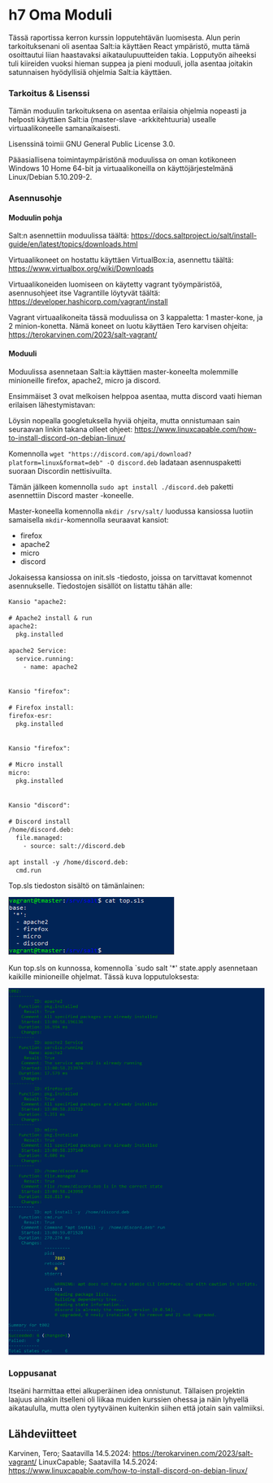 # h7 Oma Moduli

Tässä raportissa kerron kurssin lopputehtävän luomisesta. Alun perin tarkoituksenani oli asentaa Salt:ia käyttäen React ympäristö, mutta tämä osoittautui liian haastavaksi aikataulupuutteiden takia. Lopputyön aiheeksi tuli kiireiden vuoksi hieman suppea ja pieni moduuli, jolla asentaa joitakin satunnaisen hyödyllisiä ohjelmia  Salt:ia käyttäen.  



### Tarkoitus & Lisenssi

Tämän moduulin tarkoituksena on asentaa erilaisia ohjelmia nopeasti ja helposti käyttäen Salt:ia (master-slave -arkkitehtuuria) usealle virtuaalikoneelle samanaikaisesti.


Lisenssinä toimii GNU General Public License 3.0.


Pääasiallisena toimintaympäristönä moduulissa on oman kotikoneen Windows 10 Home 64-bit ja virtuaalikoneilla on  käyttöjärjestelmänä Linux/Debian 5.10.209-2.



### Asennusohje

#### Moduulin pohja

Salt:n asennettiin moduulissa täältä: https://docs.saltproject.io/salt/install-guide/en/latest/topics/downloads.html

Virtuaalikoneet on hostattu käyttäen VirtualBox:ia, asennettu täältä: https://www.virtualbox.org/wiki/Downloads

Virtuaalikoneiden luomiseen on käytetty vagrant työympäristöä, asennusohjeet itse Vagrantille löytyvät täältä: https://developer.hashicorp.com/vagrant/install

Vagrant virtuaalikoneita tässä moduulissa on 3 kappaletta: 1 master-kone, ja 2 minion-konetta. Nämä koneet on luotu käyttäen Tero karvisen ohjeita: https://terokarvinen.com/2023/salt-vagrant/



#### Moduuli


Moduulissa asennetaan Salt:ia käyttäen master-koneelta molemmille minioneille firefox, apache2, micro ja discord.


Ensimmäiset 3 ovat melkoisen helppoa asentaa, mutta discord vaati hieman erilaisen lähestymistavan:


Löysin nopealla googletuksella hyviä ohjeita, mutta onnistumaan sain seuraavan linkin takana olleet ohjeet: https://www.linuxcapable.com/how-to-install-discord-on-debian-linux/ 


Komennolla `wget "https://discord.com/api/download?platform=linux&format=deb" -O discord.deb` ladataan asennuspaketti suoraan Discordin nettisivuilta.


Tämän jälkeen komennolla `sudo apt install ./discord.deb` paketti asennettiin Discord master -koneelle.


Master-koneella komennolla `mkdir /srv/salt/` luodussa kansiossa luotiin samaisella `mkdir`-komennolla seuraavat kansiot:

- firefox
- apache2
- micro
- discord


Jokaisessa kansiossa on init.sls -tiedosto, joissa on tarvittavat komennot asennukselle. Tiedostojen sisällöt on listattu tähän alle:

    Kansio "apache2:
  
    # Apache2 install & run
    apache2:
      pkg.installed

    apache2 Service:
      service.running:
        - name: apache2


    Kansio "firefox":
    
    # Firefox install:
    firefox-esr:
      pkg.installed


    Kansio "firefox":
    
    # Micro install
    micro:
      pkg.installed


    Kansio "discord":

    # Discord install
    /home/discord.deb:
      file.managed:
        - source: salt://discord.deb

    apt install -y /home/discord.deb:
      cmd.run


Top.sls tiedoston sisältö on tämänlainen:

![image](1_top.sls.png)



Kun top.sls on kunnossa, komennolla `sudo salt '*' state.apply asennetaan kaikille minioneille ohjelmat. Tässä kuva lopputuloksesta:

![image](2_state.apply.png)



### Loppusanat


Itseäni harmittaa ettei alkuperäinen idea onnistunut. Tällaisen projektin laajuus ainakin itselleni oli liikaa muiden kurssien ohessa ja näin lyhyellä aikataululla, mutta olen tyytyväinen kuitenkin siihen että jotain sain valmiiksi.


## Lähdeviitteet

Karvinen, Tero; Saatavilla 14.5.2024: https://terokarvinen.com/2023/salt-vagrant/
LinuxCapable; Saatavilla 14.5.2024: https://www.linuxcapable.com/how-to-install-discord-on-debian-linux/
